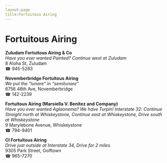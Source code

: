 ```yaml
---
layout:page
title:Fortuitous Airing
---
```

# Fortuitous Airing

**Zuludam Fortuitous Airing & Co**  
_Have you ever wanted Painted? 
Continue west at Zuludam_  
8 Aloha St, Zuludam  
☎ 945-5283



**Novemberbridge Fortuitous Airing**  
_We put the "lunare" in "semilunare"_  
6756 46th Ave, Novemberbridge  
☎ 142-2239



**Fortuitous Airing (Marsiella V. Benitez and Company)**  
_Have you ever wanted Aglaonema? We have Turpin! 
Interstate 32: Continue Straight north at Whiskeystone, Continue east at Whiskeystone, Drive south at Whiskeystone_  
9 Marylebone Avenue, Whiskeystone  
☎ 794-9401



**CI Fortuitous Airing**  
_Drive just outside at Interstate 34, Drive for 2 miles_  
9305 Park Street, Golftown  
☎ 965-7270




